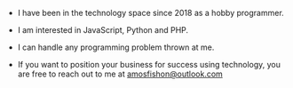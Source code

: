- I have been in the technology space since 2018 as a hobby programmer. 

- I am interested in JavaScript, Python and PHP. 

- I can handle any programming problem thrown at me. 

- If you want to position your business for success using technology, you are free to reach out to me at amosfishon@outlook.com
